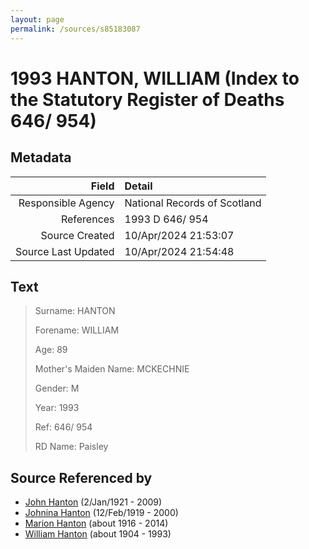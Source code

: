 ```yaml
---
layout: page
permalink: /sources/s85183087
---
```


# 1993 HANTON, WILLIAM (Index to the Statutory Register of Deaths 646/ 954)

## Metadata
Field | Detail
---:|:---
Responsible Agency | National Records of Scotland
References | 1993 D 646/ 954
Source Created | 10/Apr/2024 21:53:07
Source Last Updated | 10/Apr/2024 21:54:48

## Text

> Surname: HANTON
>
> Forename: WILLIAM
>
> Age: 89
>
> Mother's Maiden Name: MCKECHNIE
>
> Gender: M
>
> Year: 1993
>
> Ref: 646/ 954
>
> RD Name: Paisley
>

## Source Referenced by

* [John Hanton](../people/@30651959@-john-hanton-b1921-1-2-d2009.md) (2/Jan/1921 - 2009)
* [Johnina Hanton](../people/@68592798@-johnina-hanton-b1919-2-12-d2000.md) (12/Feb/1919 - 2000)
* [Marion Hanton](../people/@27083581@-marion-hanton-b1916-d2014.md) (about 1916 - 2014)
* [William Hanton](../people/@19187808@-william-hanton-b1904-d1993.md) (about 1904 - 1993)
